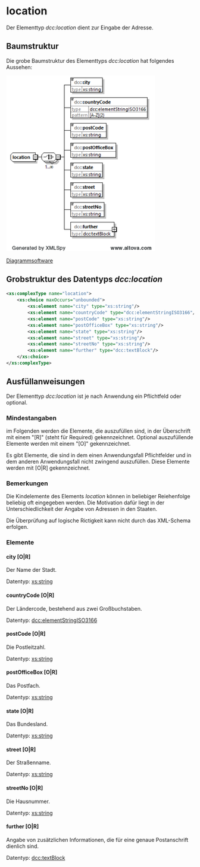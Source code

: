# location

Der Elementtyp *dcc:location* dient zur Eingabe der Adresse.

## Baumstruktur

Die grobe Baumstruktur des Elementtyps *dcc:location* hat folgendes Aussehen:

<img src="../../images/location.png" alt="location" width="400" />

[Diagrammsoftware](../XSD_diagramviewer.md)

## Grobstruktur des Datentyps *dcc:location* 
```xml
<xs:complexType name="location">
	<xs:choice maxOccurs="unbounded">
		<xs:element name="city" type="xs:string"/>
		<xs:element name="countryCode" type="dcc:elementStringISO3166"/>
		<xs:element name="postCode" type="xs:string"/>
		<xs:element name="postOfficeBox" type="xs:string"/>
		<xs:element name="state" type="xs:string"/>
		<xs:element name="street" type="xs:string"/>
		<xs:element name="streetNo" type="xs:string"/>
		<xs:element name="further" type="dcc:textBlock"/>
	</xs:choice>
</xs:complexType>
```

## Ausfüllanweisungen

Der Elementtyp *dcc:location* ist je nach Anwendung ein Pflichtfeld oder optional. 

### Mindestangaben

im Folgenden werden die Elemente, die auszufüllen sind, in der Überschrift mit einem 
"[R]" (steht für Required) gekennzeichnet. Optional auszufüllende Elemente 
werden mit einem "[O]" gekennzeichnet. 

Es gibt Elemente, die sind in dem einen Anwendungsfall Pflichtfelder und in dem anderen 
Anwendungsfall nicht zwingend auszufüllen. Diese Elemente werden mit [O|R] gekennzeichnet.

### Bemerkungen

Die Kindelemente des Elements *location* können in beliebiger Reiehenfolge beliebig 
oft eingegeben werden. Die Motivation dafür liegt in der Unterschiedlichkeit der 
Angabe von Adressen in den Staaten. 

Die Überprüfung auf logische Rictigkeit kann nicht durch das XML-Schema erfolgen.

### Elemente

#### city [O|R]

Der Name der Stadt.

Datentyp: [xs:string](https://www.w3.org/TR/xmlschema-2/#string)

#### countryCode [O|R]

Der Ländercode, bestehend aus zwei Großbuchstaben.

Datentyp: [dcc:elementStringISO3166](../auxElements/elementStringISO3166.md)

#### postCode [O|R]

Die Postleitzahl.

Datentyp: [xs:string](https://www.w3.org/TR/xmlschema-2/#string)

#### postOfficeBox [O|R]

Das Postfach.

Datentyp: [xs:string](https://www.w3.org/TR/xmlschema-2/#string)

#### state [O|R]

Das Bundesland.

Datentyp: [xs:string](https://www.w3.org/TR/xmlschema-2/#string)

#### street [O|R]

Der Straßenname.

Datentyp: [xs:string](https://www.w3.org/TR/xmlschema-2/#string)

#### streetNo [O|R]

Die Hausnummer.

Datentyp: [xs:string](https://www.w3.org/TR/xmlschema-2/#string)

#### further [O|R]

Angabe von zusätzlichen Informationen, die für eine genaue Postanschrift dienlich sind.

Datentyp: [dcc:textBlock](../auxElements/textBlock.md)

